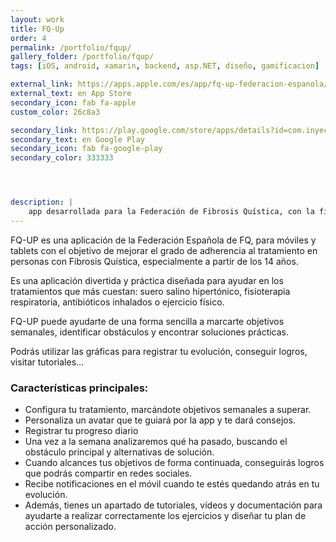 ```yaml
---
layout: work
title: FQ-Up
order: 4
permalink: /portfolio/fqup/
gallery_folder: /portfolio/fqup/
tags: [iOS, android, xamarin, backend, asp.NET, diseño, gamificacion]

external_link: https://apps.apple.com/es/app/fq-up-federacion-espanola/id1110876701
external_text: en App Store
secondary_icon: fab fa-apple
custom_color: 26c8a3

secondary_link: https://play.google.com/store/apps/details?id=com.inyeccion.fqup&hl=es
secondary_text: en Google Play
secondary_icon: fab fa-google-play
secondary_color: 333333




description: |
    app desarrollada para la Federación de Fibrosis Quística, con la finalidad de ayudar a las personas con FQ a mantener o mejorar la adherencia a los tratamientos, especialmente a partir de los 14 años.
---
```


FQ-UP es una aplicación de la Federación Española de FQ, para móviles y tablets con el objetivo de mejorar el grado de adherencia al tratamiento en personas con Fibrosis Quística, especialmente a partir de los 14 años.

Es una aplicación divertida y práctica diseñada para ayudar en los tratamientos que más cuestan: suero salino hipertónico, fisioterapia respiratoria, antibióticos inhalados o ejercicio físico.

FQ-UP puede ayudarte de una forma sencilla a marcarte objetivos semanales, identificar obstáculos y encontrar soluciones prácticas.

Podrás utilizar las gráficas para registrar tu evolución, conseguir logros, visitar tutoriales… 


### Características principales:

* Configura tu tratamiento, marcándote objetivos semanales a superar.
* Personaliza un avatar que te guiará por la app y te dará consejos.
* Registrar tu progreso diario
* Una vez a la semana analizaremos qué ha pasado, buscando el obstáculo principal y alternativas de solución.
* Cuando alcances tus objetivos de forma continuada, conseguirás logros que podrás compartir en redes sociales.
* Recibe notificaciones en el móvil cuando te estés quedando atrás en tu evolución.
* Además, tienes un apartado de tutoriales, vídeos y documentación para ayudarte a realizar correctamente los ejercicios y diseñar tu plan de acción personalizado.

